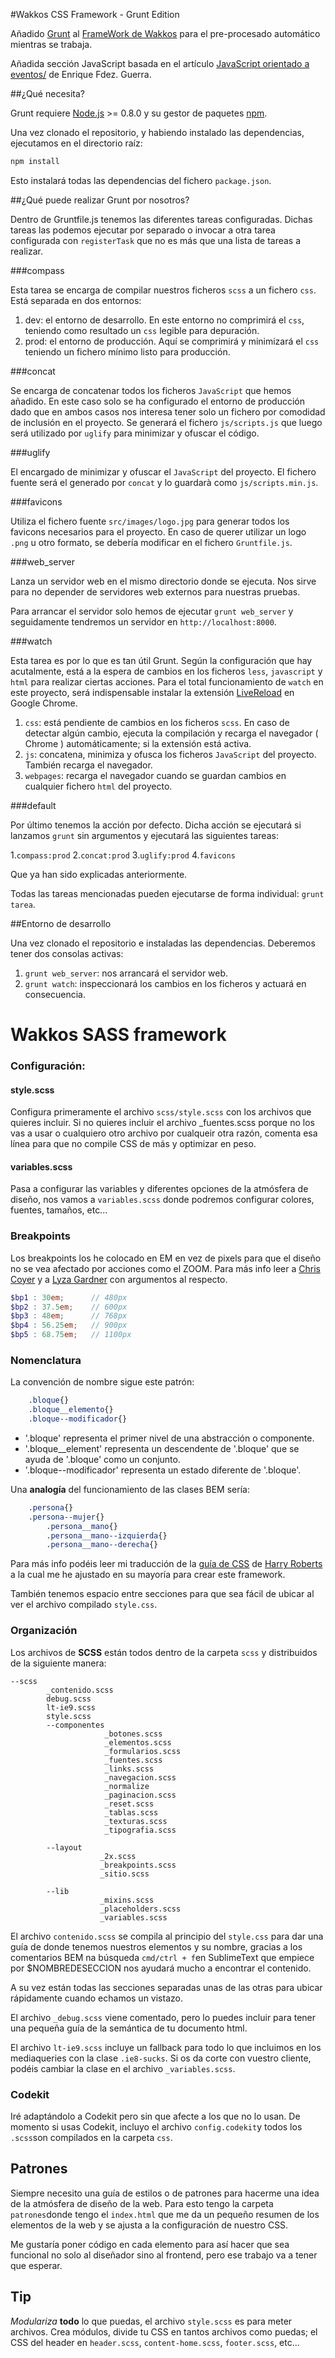 #Wakkos CSS Framework - Grunt Edition

Añadido [Grunt](http://gruntjs.com/) al [FrameWork de Wakkos](https://github.com/Wakkos/Wakkos-CSS-Framework) para el pre-procesado automático mientras se trabaja.

Añadida sección JavaScript basada en el artículo [JavaScript orientado a eventos/](http://blog.ckgrafico.com/javascript-orientado-eventos/) de Enrique Fdez. Guerra.

##¿Qué necesita?

Grunt requiere [Node.js](http://nodejs.org/) >= 0.8.0 y su gestor de paquetes [npm](https://npmjs.org/).

Una vez clonado el repositorio, y habiendo instalado las dependencias, ejecutamos en el directorio raíz:

```bash
npm install
```
Esto instalará todas las dependencias del fichero `package.json`.

##¿Qué puede realizar Grunt por nosotros?

Dentro de Gruntfile.js tenemos las diferentes tareas configuradas. Dichas tareas las podemos ejecutar por separado o invocar a otra tarea configurada con `registerTask` que no es más que una lista de tareas a realizar.

###compass

Esta tarea se encarga de compilar nuestros ficheros `scss` a un fichero `css`. Está separada en dos entornos:

1. dev: el entorno de desarrollo. En este entorno no comprimirá el `css`, teniendo como resultado un `css` legible para depuración.
2. prod: el entorno de producción. Aquí se comprimirá y minimizará el `css` teniendo un fichero mínimo listo para producción.

###concat

Se encarga de concatenar todos los ficheros `JavaScript` que hemos añadido. En este caso solo se ha configurado el entorno de producción dado que en ambos casos nos interesa tener solo un fichero por comodidad de inclusión en el proyecto. Se generará el fichero `js/scripts.js` que luego será utilizado por `uglify` para minimizar y ofuscar el código.

###uglify

El encargado de minimizar y ofuscar el `JavaScript` del proyecto. El fichero fuente será el generado por `concat` y lo guardarà como `js/scripts.min.js`.

###favicons

Utiliza el fichero fuente `src/images/logo.jpg` para generar todos los favicons necesarios para el proyecto. En caso de querer utilizar un logo `.png` u otro formato, se debería modificar en el fichero `Gruntfile.js`.

###web_server

Lanza un servidor web en el mismo directorio donde se ejecuta. Nos sirve para no depender de servidores web externos para nuestras pruebas.

Para arrancar el servidor solo hemos de ejecutar `grunt web_server` y seguidamente tendremos un servidor en `http://localhost:8000`.

###watch

Esta tarea es por lo que es tan útil Grunt. Según la configuración que hay acutalmente, está a la espera de cambios en los ficheros `less`, `javascript` y `html` para realizar ciertas acciones. Para el total funcionamiento de `watch` en este proyecto, será indispensable instalar la extensión [LiveReload](https://chrome.google.com/webstore/detail/livereload/jnihajbhpnppcggbcgedagnkighmdlei) en Google Chrome.

1. `css`: está pendiente de cambios en los ficheros `scss`. En caso de detectar algún cambio, ejecuta la compilación y recarga el navegador ( Chrome ) automáticamente; si la extensión está activa.
2. `js`: concatena, minimiza y ofusca los ficheros `JavaScript` del proyecto. También recarga el navegador.
3. `webpages`: recarga el navegador cuando se guardan cambios en cualquier fichero `html` del proyecto.

###default

Por último tenemos la acción por defecto. Dicha acción se ejecutará si lanzamos `grunt` sin argumentos y ejecutará las siguientes tareas:

1.`compass:prod`
2.`concat:prod`
3.`uglify:prod`
4.`favicons`

Que ya han sido explicadas anteriormente.

Todas las tareas mencionadas pueden ejecutarse de forma individual: `grunt tarea`.

##Entorno de desarrollo

Una vez clonado el repositorio e instaladas las dependencias. Deberemos tener dos consolas activas:

1. `grunt web_server`: nos arrancará el servidor web.
2. `grunt watch`: inspeccionará los cambios en los ficheros y actuará en consecuencia.


# Wakkos SASS framework

### Configuración:

#### style.scss
Configura primeramente el archivo `scss/style.scss` con los archivos que quieres incluir.
Si no quieres incluir el archivo _fuentes.scss porque no los vas a usar o cualquiero otro
archivo por cualqueir otra razón, comenta esa línea para que no compile CSS de más y
optimizar en peso.

#### variables.scss
Pasa a configurar las variables y diferentes opciones de la atmósfera de diseño,
nos vamos a `variables.scss` donde podremos configurar colores, fuentes, tamaños,
etc...

### Breakpoints
Los breakpoints los he colocado en EM en vez de pixels para que el diseño no se
vea afectado por acciones como el ZOOM. Para más info leer a
[Chris Coyer](http://css-tricks.com/why-ems/) y a [Lyza Gardner](http://blog.cloudfour.com/the-ems-have-it-proportional-media-queries-ftw/) con argumentos al respecto.

```scss
$bp1 : 30em;      // 480px
$bp2 : 37.5em;    // 600px
$bp3 : 48em;      // 768px
$bp4 : 56.25em;   // 900px
$bp5 : 68.75em;   // 1100px
```

### Nomenclatura
La convención de nombre sigue este patrón:
```css
    .bloque{}
    .bloque__elemento{}
    .bloque--modificador{}
```

* '.bloque' representa el primer nivel de una abstracción o componente.
* '.bloque__element' representa un descendente de '.bloque' que se ayuda de
'.bloque' como un conjunto.
* '.bloque--modificador' representa un estado diferente de '.bloque'.

Una **analogía** del funcionamiento de las clases BEM sería:
```css
    .persona{}
    .persona--mujer{}
        .persona__mano{}
        .persona__mano--izquierda{}
        .persona__mano--derecha{}
```

Para más info podéis leer mi traducción de la [guía de CSS](https://github.com/Wakkos/CSS-Guidelines) de [Harry Roberts](https://twitter.com/csswizardry)
a la cual me he ajustado en su mayoría para crear este framework.

También tenemos espacio entre secciones para que sea fácil de ubicar al ver el
archivo compilado `style.css`.

### Organización
Los archivos de **SCSS** están todos dentro de la carpeta `scss` y distribuidos
de la siguiente manera:

```
--scss
		_contenido.scss
		debug.scss
		lt-ie9.scss
		style.scss
		--componentes
                     _botones.scss
                     _elementos.scss
                     _formularios.scss
                     _fuentes.scss
                     _links.scss
                     _navegacion.scss
                     _normalize
                     _paginacion.scss
                     _reset.scss
                     _tablas.scss
                     _texturas.scss
                     _tipografia.scss

        --layout
        			_2x.scss
        			_breakpoints.scss
        			_sitio.scss

        --lib
        			_mixins.scss
        			_placeholders.scss
        			_variables.scss
```

El archivo `contenido.scss` se compila al principio del `style.css` para dar una
guía de donde tenemos nuestros elementos y su nombre, gracias a los comentarios
BEM na búsqueda `cmd/ctrl + f`en SublimeText que empiece por $NOMBREDESECCION
nos ayudará mucho a encontrar el contenido.

A su vez están todas las secciones separadas unas de las otras para ubicar rápidamente
 cuando echamos un vistazo.

El archivo `_debug.scss` viene comentado, pero lo puedes incluir para tener una
pequeña guía de la semántica de tu documento html.

El archivo `lt-ie9.scss` incluye un fallback para todo lo que incluimos en los
 mediaqueries con la clase `.ie8-sucks`. Si os da corte con vuestro cliente,
 podéis cambiar la clase en el archivo `_variables.scss`.

### Codekit
Iré adaptándolo a Codekit pero sin que afecte a los que no lo usan. De momento si
usas Codekit, incluyo el archivo `config.codekit`y todos los `.scss`son compilados
en la carpeta `css`.

## Patrones
Siempre necesito una guía de estilos o de patrones para hacerme una idea de la
atmósfera de diseño de la web. Para esto tengo la carpeta `patrones`donde tengo
el `index.html` que me da un pequeño resumen de los elementos de la web y se ajusta
a la configuración de nuestro CSS.

Me gustaría poner código en cada elemento para así hacer que sea funcional no solo
al diseñador sino al frontend, pero ese trabajo va a tener que esperar.


## Tip
_Modulariza_ **todo** lo que puedas, el archivo `style.scss`
es para meter archivos. Crea módulos, divide tu CSS en tantos archivos como puedas;
el CSS del header en `header.scss`, `content-home.scss`, `footer.scss`, etc...